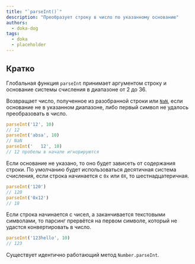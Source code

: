 ```yaml
---
title: "`parseInt()`"
description: "Преобразует строку в число по указанному основанию"
authors:
  - doka-dog
tags:
  - doka
  - placeholder
---
```


## Кратко

Глобальная функция `parseInt` принимает аргументом строку и основание системы счисления в диапазоне от 2 до 36.

Возвращает число, полученное из разобранной строки или [`NaN`](/js/number-is-nan/), если основание не в указанном диапазоне, либо первый символ не удалось преобразовать в число.

```js
parseInt('12', 10)
// 12
parseInt('absa', 10)
// NaN
parseInt('   12', 10)
// 12 пробелы в начале игнорируются
```

Если основание не указано, то оно будет зависеть от содержания строки. По умолчанию будет использоваться десятичная система счисления, если строка начинается с `0x` или `0X`, то шестнадцатеричная.

```js
parseInt('120')
// 120
parseInt('0x12')
// 18
```

Если строка начинается с чисел, а заканчивается текстовыми символами, то парсинг прервётся на первом символе, который не удастся конвертировать в число.

```js
parseInt('123hello', 10)
// 123
```

Существует идентично работающий метод `Number.parseInt`.
